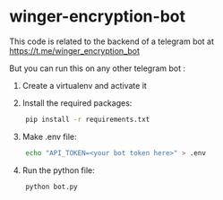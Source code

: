 # winger-encryption-bot

This code is related to the backend of a telegram bot at https://t.me/winger_encryption_bot 



But you can run this on any other telegram bot : 

1. Create a virtualenv and activate it

2. Install the required packages: 
```bash
    pip install -r requirements.txt
```

3. Make .env file:
```bash
    echo "API_TOKEN=<your bot token here>" > .env
```

4. Run the python file:
```bash
    python bot.py
```
